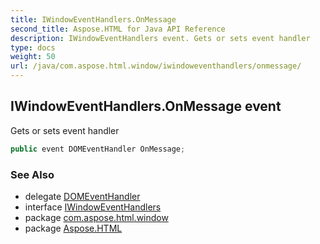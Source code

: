 ```yaml
---
title: IWindowEventHandlers.OnMessage
second_title: Aspose.HTML for Java API Reference
description: IWindowEventHandlers event. Gets or sets event handler
type: docs
weight: 50
url: /java/com.aspose.html.window/iwindoweventhandlers/onmessage/
---
```

## IWindowEventHandlers.OnMessage event

Gets or sets event handler

```java
public event DOMEventHandler OnMessage;
```

### See Also

* delegate [DOMEventHandler](../../../com.aspose.html.dom.events/domeventhandler/)
* interface [IWindowEventHandlers](../)
* package [com.aspose.html.window](../../iwindoweventhandlers/)
* package [Aspose.HTML](../../../)
